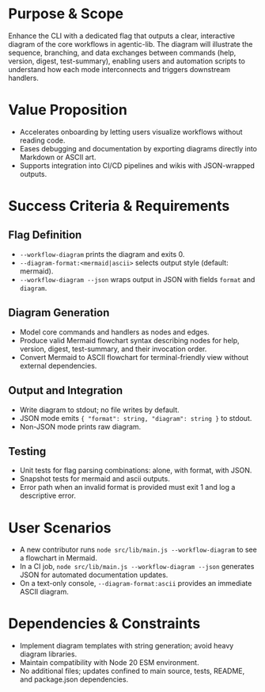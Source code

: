 # Purpose & Scope

Enhance the CLI with a dedicated flag that outputs a clear, interactive diagram of the core workflows in agentic-lib. The diagram will illustrate the sequence, branching, and data exchanges between commands (help, version, digest, test-summary), enabling users and automation scripts to understand how each mode interconnects and triggers downstream handlers.

# Value Proposition

- Accelerates onboarding by letting users visualize workflows without reading code.
- Eases debugging and documentation by exporting diagrams directly into Markdown or ASCII art.
- Supports integration into CI/CD pipelines and wikis with JSON-wrapped outputs.

# Success Criteria & Requirements

## Flag Definition

- `--workflow-diagram` prints the diagram and exits 0.
- `--diagram-format:<mermaid|ascii>` selects output style (default: mermaid).
- `--workflow-diagram --json` wraps output in JSON with fields `format` and `diagram`.

## Diagram Generation

- Model core commands and handlers as nodes and edges.
- Produce valid Mermaid flowchart syntax describing nodes for help, version, digest, test-summary, and their invocation order.
- Convert Mermaid to ASCII flowchart for terminal-friendly view without external dependencies.

## Output and Integration

- Write diagram to stdout; no file writes by default.
- JSON mode emits `{ "format": string, "diagram": string }` to stdout.
- Non-JSON mode prints raw diagram.

## Testing

- Unit tests for flag parsing combinations: alone, with format, with JSON.
- Snapshot tests for mermaid and ascii outputs.
- Error path when an invalid format is provided must exit 1 and log a descriptive error.

# User Scenarios

- A new contributor runs `node src/lib/main.js --workflow-diagram` to see a flowchart in Mermaid.
- In a CI job, `node src/lib/main.js --workflow-diagram --json` generates JSON for automated documentation updates.
- On a text-only console, `--diagram-format:ascii` provides an immediate ASCII diagram.

# Dependencies & Constraints

- Implement diagram templates with string generation; avoid heavy diagram libraries.
- Maintain compatibility with Node 20 ESM environment.
- No additional files; updates confined to main source, tests, README, and package.json dependencies.